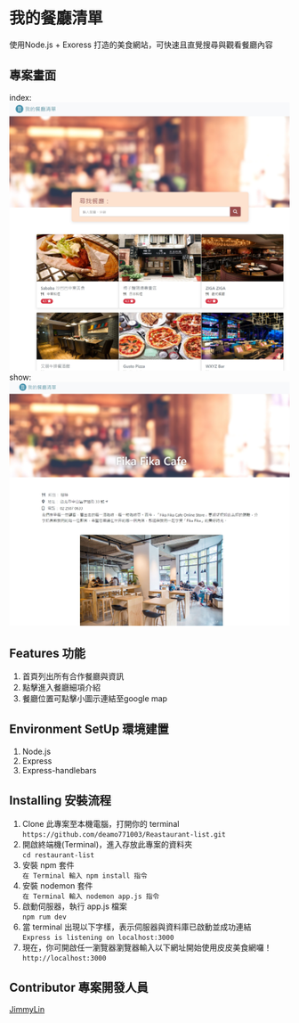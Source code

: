 # 我的餐廳清單
使用Node.js + Exoress 打造的美食網站，可快速且直覺搜尋與觀看餐廳內容

## 專案畫面
index:
![image](https://raw.githubusercontent.com/deamo771003/Reastaurant-list/main/index.jpg)
show:
![image](https://raw.githubusercontent.com/deamo771003/Reastaurant-list/main/show.jpg)

## Features 功能
1. 首頁列出所有合作餐廳與資訊
2. 點擊進入餐廳細項介紹
3. 餐廳位置可點擊小圖示連結至google map

## Environment SetUp 環境建置
1. Node.js
2. Express
3. Express-handlebars

## Installing 安裝流程
1. Clone 此專案至本機電腦，打開你的 terminal  
```https://github.com/deamo771003/Reastaurant-list.git```
2. 開啟終端機(Terminal)，進入存放此專案的資料夾  
```cd restaurant-list```
3. 安裝 npm 套件  
```在 Terminal 輸入 npm install 指令```
4. 安裝 nodemon 套件  
```在 Terminal 輸入 nodemon app.js 指令```
5. 啟動伺服器，執行 app.js 檔案  
```npm rum dev```
6. 當 terminal 出現以下字樣，表示伺服器與資料庫已啟動並成功連結  
```Express is listening on localhost:3000```
7. 現在，你可開啟任一瀏覽器瀏覽器輸入以下網址開始使用皮皮美食網囉！
```http://localhost:3000```

## Contributor 專案開發人員
[JimmyLin](https://github.com/deamo771003)
